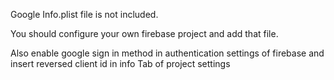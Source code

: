 Google Info.plist file is not included.

You should configure your own firebase project and add that file.

Also enable google sign in method in authentication settings of firebase and insert reversed client id in info Tab of project settings
